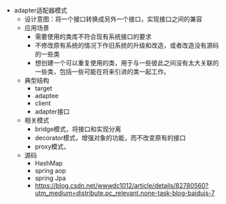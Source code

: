 - adapter适配器模式
    - 设计意图：将一个接口转换成另外一个接口，实现接口之间的兼容
    - 应用场景
        - 需要使用的类库不符合现有系统接口的要求
        - 不修改原有系统的情况下作旧系统的升级和改造，或者改造没有源码的一些类
        - 想创建一个可以重复使用的类，用于与一些彼此之间没有太大关联的一些类，包括一些可能在将来引进的类一起工作。
    - 典型结构
        - target
        - adaptee
        - client
        - adapter接口
    - 相关模式
        - bridge模式，将接口和实现分离
        - decorator模式，增强对象的功能，而不改变原有的接口
        - proxy模式，
    - 源码
        - HashMap
        - spring aop
        - spring Jpa
        - https://blog.csdn.net/wwwdc1012/article/details/82780560?utm_medium=distribute.pc_relevant.none-task-blog-baidujs-7